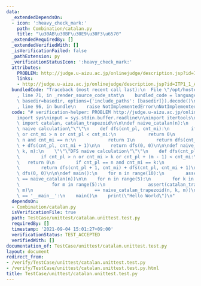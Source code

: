 ```yaml
---
data:
  _extendedDependsOn:
  - icon: ':heavy_check_mark:'
    path: Combination/catalan.py
    title: "\u30AB\u30BF\u30E9\u30F3\u6570"
  _extendedRequiredBy: []
  _extendedVerifiedWith: []
  _isVerificationFailed: false
  _pathExtension: py
  _verificationStatusIcon: ':heavy_check_mark:'
  attributes:
    PROBLEM: http://judge.u-aizu.ac.jp/onlinejudge/description.jsp?id=ITP1_1_A
    links:
    - http://judge.u-aizu.ac.jp/onlinejudge/description.jsp?id=ITP1_1_A
  bundledCode: "Traceback (most recent call last):\n  File \"/opt/hostedtoolcache/Python/3.10.6/x64/lib/python3.10/site-packages/onlinejudge_verify/documentation/build.py\"\
    , line 71, in _render_source_code_stat\n    bundled_code = language.bundle(stat.path,\
    \ basedir=basedir, options={'include_paths': [basedir]}).decode()\n  File \"/opt/hostedtoolcache/Python/3.10.6/x64/lib/python3.10/site-packages/onlinejudge_verify/languages/python.py\"\
    , line 96, in bundle\n    raise NotImplementedError\nNotImplementedError\n"
  code: "# verification-helper: PROBLEM http://judge.u-aizu.ac.jp/onlinejudge/description.jsp?id=ITP1_1_A\n\
    import sys\ninput = sys.stdin.buffer.readline\n\nimport itertools\nfrom Combination.catalan\
    \ import catalan, catalan_trapezoid\n\n\ndef naive_catalan(n):\n    \"\"\"DFS\
    \ naive calculation\"\"\"\n    def dfs(cnt_pl, cnt_mi):\n        if cnt_pl > n\
    \ or cnt_mi > n or cnt_pl < cnt_mi:\n            return 0\n        if cnt_pl ==\
    \ n and cnt_mi == n:\n            return 1\n        return dfs(cnt_pl + 1, cnt_mi)\
    \ + dfs(cnt_pl, cnt_mi + 1)\n\n    return dfs(0, 0)\n\n\ndef naive_catalan_trapezoid(n,\
    \ k, m):\n    \"\"\"DFS naive calculation\"\"\"\n    def dfs(cnt_pl, cnt_mi):\n\
    \        if cnt_pl > n or cnt_mi > k or cnt_pl + (m - 1) < cnt_mi:\n         \
    \   return 0\n        if cnt_pl == n and cnt_mi == k:\n            return 1\n\
    \        return dfs(cnt_pl + 1, cnt_mi) + dfs(cnt_pl, cnt_mi + 1)\n\n    return\
    \ dfs(0, 0)\n\n\ndef main():\n    for n in range(10):\n        assert(catalan(n)\
    \ == naive_catalan(n))\n\n    for n in range(5):\n        for k in range(5):\n\
    \            for m in range(5):\n                assert(catalan_trapezoid(n, k,\
    \ m)\n                       == naive_catalan_trapezoid(n, k, m))\n\n\nif __name__\
    \ == '__main__':\n    main()\n    print(\"Hello World\")\n"
  dependsOn:
  - Combination/catalan.py
  isVerificationFile: true
  path: TestCase/unittest/catalan.unittest.test.py
  requiredBy: []
  timestamp: '2021-09-04 15:01:27+09:00'
  verificationStatus: TEST_ACCEPTED
  verifiedWith: []
documentation_of: TestCase/unittest/catalan.unittest.test.py
layout: document
redirect_from:
- /verify/TestCase/unittest/catalan.unittest.test.py
- /verify/TestCase/unittest/catalan.unittest.test.py.html
title: TestCase/unittest/catalan.unittest.test.py
---
```

